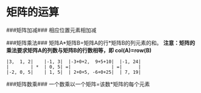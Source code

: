矩阵的运算
===========

###矩阵加减###
相应位置元素相加减

###矩阵乘法###
矩阵A\*矩阵B=矩阵A的行\*矩阵B的列元素的和。
**注意：矩阵的乘法要求矩阵A的列数与矩阵B的行数相等，即 col(A)=row(B)**

    |3,  1, 2|    |-1, 3|  |-3+0+2,  9+5+10|  |-1, 24|
    |        | *  | 0, 5| =|               | =|      |
    |-2, 0, 5|    | 1, 5|  | 2+0+5, -6+0+25|  | 7, 19|

###矩阵数乘###
一个数乘以一个矩阵=该数\*矩阵的每个元素
